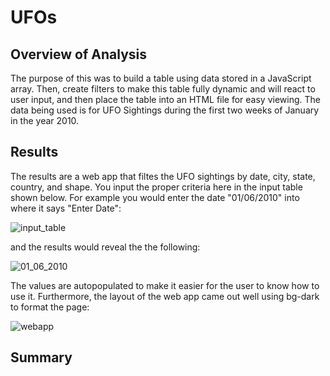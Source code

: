 # UFOs

## Overview of Analysis
The purpose of this was to build a table using data stored in a JavaScript array. Then, create filters to make this table fully dynamic and will react to user input, and then place the table into an HTML file for easy viewing. The data being used is for UFO Sightings during the first two weeks of January in the year 2010.

## Results
The results are a web app that filtes the UFO sightings by date, city, state, country, and shape. You input the proper criteria here in the input table shown below. For example you would enter the date "01/06/2010" into where it says "Enter Date":

![input_table](https://user-images.githubusercontent.com/78178900/119326108-2b4b7f00-bc47-11eb-8cc4-4438632a7e9c.png)

and the results would reveal the the following:

![01_06_2010](https://user-images.githubusercontent.com/78178900/119326300-5d5ce100-bc47-11eb-9718-db4d87be3680.png)

The values are autopopulated to make it easier for the user to know how to use it. Furthermore, the layout of the web app came out well using bg-dark to format the page:

![webapp](https://user-images.githubusercontent.com/78178900/119326527-98f7ab00-bc47-11eb-86d2-f6537d59d366.png)


## Summary
